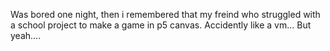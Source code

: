 Was bored one night, then i remembered that my freind who struggled with a school project to make a game in p5 canvas. Accidently like a vm... 
But yeah....
